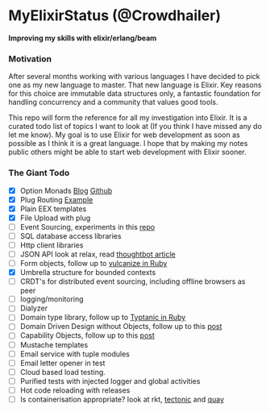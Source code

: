 # MyElixirStatus (@Crowdhailer)

**Improving my skills with elixir/erlang/beam**

### Motivation

After several months working with various languages I have decided to pick one as my new language to master.
That new language is Elixir.
Key reasons for this choice are immutable data structures only, a fantastic foundation for handling concurrency and a community that values good tools.

This repo will form the reference for all my investigation into Elixir.
It is a curated todo list of topics I want to look at (If you think I have missed any do let me know).
My goal is to use Elixir for web development as soon as possible as I think it is a great language.
I hope that by making my notes public others might be able to start web development with Elixir sooner.

### The Giant Todo

- [x] Option Monads [Blog](http://insights.workshop14.io/2015/10/18/handling-errors-in-elixir-no-one-say-monad.html) [Github](https://github.com/CrowdHailer/OK)
- [x] Plug Routing [Example](https://github.com/CrowdHailer/baobab.ex)
- [x] Plain EEX templates
- [x] File Upload with plug
- [ ] Event Sourcing, experiments in this [repo](https://github.com/CrowdHailer/event-sourcing.elixir)
- [ ] SQL database access libraries
- [ ] Http client libraries
- [ ] JSON API look at relax, read [thoughtbot article](https://robots.thoughtbot.com/testing-a-phoenix-elixir-json-api)
- [ ] Form objects, follow up to [vulcanize in Ruby](https://github.com/CrowdHailer/vulcanize)
- [x] Umbrella structure for bounded contexts
- [ ] CRDT's for distributed event sourcing, including offline browsers as peer
- [ ] logging/monitoring
- [ ] Dialyzer
- [ ] Domain type library, follow up to [Typtanic in Ruby](https://github.com/CrowdHailer/typetanic)
- [ ] Domain Driven Design without Objects, follow up to this [post](http://insights.workshop14.io/2015/08/20/domain-driven-design-where-the-real-value-lies.html)
- [ ] Capability Objects, follow up to this [post](http://insights.workshop14.io/2016/05/01/purify-your-programs-with-capability-objects.html)
- [ ] Mustache templates
- [ ] Email service with tuple modules
- [ ] Email letter opener in test
- [ ] Cloud based load testing.
- [ ] Purified tests with injected logger and global activities
- [ ] Hot code reloading with releases
- [ ] Is containerisation appropriate? look at rkt, [tectonic](https://tectonic.com/) and [quay](https://quay.io)
